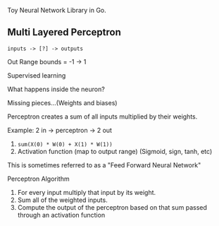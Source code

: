 Toy Neural Network Library in Go.

## Multi Layered Perceptron

`inputs -> [?] -> outputs`

Out Range bounds = -1 -> 1

Supervised learning

What happens inside the neuron?

Missing pieces...(Weights and biases)

Perceptron creates a sum of all inputs multiplied by their weights.

Example: 2 in -> perceptron -> 2 out

1. `sum(X(0) * W(0) + X(1) * W(1))`
2. Activation function (map to output range) (Sigmoid, sign, tanh, etc)

This is sometimes referred to as a "Feed Forward Neural Network"

Perceptron Algorithm

1. For every input multiply that input by its weight.
2. Sum all of the weighted inputs.
3. Compute the output of the perceptron based on that sum passed through an activation function
